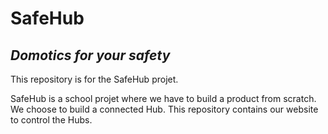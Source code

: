 # SafeHub

## _Domotics for your safety_

This repository is for the SafeHub projet.

SafeHub is a school projet where we have to build a product from scratch. We choose to build a connected Hub. This repository contains our website to control the Hubs.
